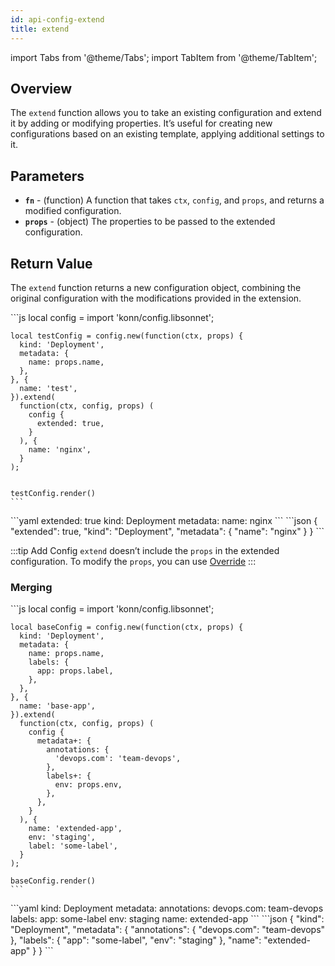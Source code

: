 ```yaml
---
id: api-config-extend
title: extend
---
```


import Tabs from '@theme/Tabs';
import TabItem from '@theme/TabItem';




## Overview
The `extend` function allows you to take an existing configuration and extend it by adding or modifying properties. It’s useful for creating new configurations based on an existing template, applying additional settings to it.

## Parameters
- **`fn`** - (function) A function that takes `ctx`, `config`, and `props`, and returns a modified configuration.
- **`props`** - (object) The properties to be passed to the extended configuration.

## Return Value
The `extend` function returns a new configuration object, combining the original configuration with the modifications provided in the extension.


<Tabs>
  <TabItem value="jsonnet" label="Jsonnet" default>
    ```js
    local config = import 'konn/config.libsonnet';

    local testConfig = config.new(function(ctx, props) {
      kind: 'Deployment',
      metadata: {
        name: props.name,
      },
    }, {
      name: 'test',
    }).extend(
      function(ctx, config, props) (
        config {
          extended: true,
        }
      ), {
        name: 'nginx',
      }
    );


    testConfig.render()
    ``` 
  </TabItem>
  <TabItem value="yaml" label="YAML Output">
    ```yaml
    extended: true
    kind: Deployment
    metadata:
      name: nginx
    ```
  </TabItem>
  <TabItem value="json" label="JSON Output">
    ```json
    {
       "extended": true,
       "kind": "Deployment",
       "metadata": {
          "name": "nginx"
       }
    }
    ```
   </TabItem>
</Tabs>
 


:::tip Add Config
`extend` doesn’t include the `props` in the extended configuration. To modify the `props`, you can use [Override](api-config-override)
:::

### Merging

<Tabs>
  <TabItem value="jsonnet" label="Jsonnet" default>
    ```js
    local config = import 'konn/config.libsonnet';

    local baseConfig = config.new(function(ctx, props) {
      kind: 'Deployment',
      metadata: {
        name: props.name,
        labels: {
          app: props.label,
        },
      },
    }, {
      name: 'base-app',
    }).extend(
      function(ctx, config, props) (
        config {
          metadata+: {
            annotations: {
              'devops.com': 'team-devops',
            },
            labels+: {
              env: props.env,
            },
          },
        }
      ), {
        name: 'extended-app',
        env: 'staging',
        label: 'some-label',
      }
    );

    baseConfig.render()
    ``` 
  </TabItem>
  <TabItem value="yaml" label="YAML Output">
    ```yaml
    kind: Deployment
    metadata:
      annotations:
        devops.com: team-devops
      labels:
        app: some-label
        env: staging
      name: extended-app
    ```
  </TabItem>
  <TabItem value="json" label="JSON Output">
    ```json
    {
       "kind": "Deployment",
       "metadata": {
          "annotations": {
             "devops.com": "team-devops"
          },
          "labels": {
             "app": "some-label",
             "env": "staging"
          },
          "name": "extended-app"
       }
    }
    ```
   </TabItem>
</Tabs>
 
